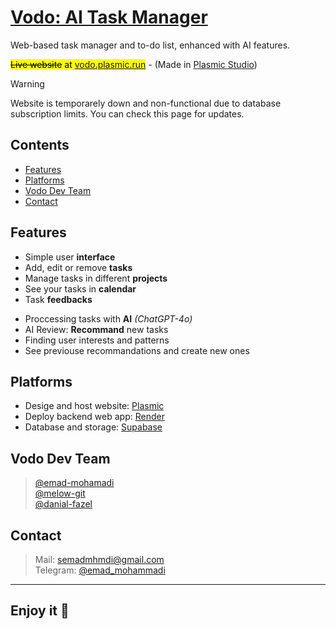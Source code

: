 # [Vodo: AI Task Manager](https://vodo.plasmic.run/)

Web-based task manager and to-do list, enhanced with AI features.

<mark>~~Live website~~ at [vodo.plasmic.run](https://vodo.plasmic.run/)</mark> - (Made in [Plasmic Studio](https://www.plasmic.app/))

> [!WARNING]
> Website is temporarely down and non-functional due to database subscription limits.
> You can check this page for updates.

## Contents
- [Features](#features)
- [Platforms](#platforms)
- [Vodo Dev Team](#vodo-dev-team)
- [Contact](#contact)

## Features
- Simple user **interface**
- Add, edit or remove **tasks**
- Manage tasks in different **projects**
- See your tasks in **calendar**
- Task **feedbacks**
+ Proccessing tasks with **AI** _(ChatGPT-4o)_
+ AI Review: **Recommand** new tasks
+ Finding user interests and patterns
+ See previouse recommandations and create new ones

## Platforms
- Desige and host website: [Plasmic](https://www.plasmic.app/)
- Deploy backend web app: [Render](https://render.com/)
- Database and storage: [Supabase](https://supabase.com/)

## Vodo Dev Team
> [@emad-mohamadi](https://github.com/emad-mohamadi)\
 [@melow-git](https://github.com/melow-git)\
 [@danial-fazel](https://github.com/danial-fazel)

## Contact
>Mail: semadmhmdi@gmail.com \
Telegram: [@emad_mohammadi](https://t.me/emad_mohammadi)
----
## **Enjoy it** 🍵
